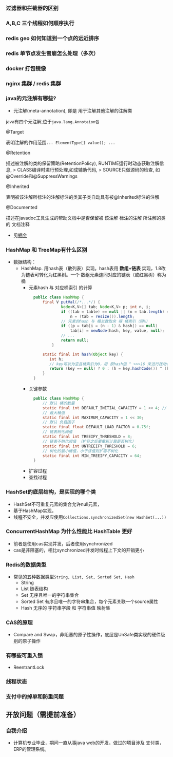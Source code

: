 ### 过滤器和拦截器的区别
### A,B,C 三个线程如何顺序执行
### redis geo 如何知道到一个点的远近排序
### redis 单节点发生雪崩怎么处理（多次）
### docker 打包镜像
### nginx 集群 / redis 集群

### java的元注解有哪些?

- 元注解(meta-annotation), 即是 用于注解其他注解的注解类

java有四个元注解,位于```java.lang.Annotaion包```

@Target

表明注解的作用范围```... ElementType[] value(); ...```

@Retention

描述被注解的类的保留策略(RetentionPolicy), RUNTIME运行时动态获取注解信息, > CLASS编译时进行预处理,如成辅助代码, > SOURCE只做源码的检查, 如@Override和@SuppressWarnings

@Inherited

表明被该注解所标注的注解标注的类其子类自动具有被@Inherited标注的注解

@Documented
    
描述在javadoc工具生成的帮助文档中是否保留被 该注解 标注的注解 所注解的类 的 文档注释

- 见[掘金](https://juejin.im/post/5d7f34b3f265da03ee6a894c)

### HashMap 和 TreeMap有什么区别

- 数据结构： 
    - HashMap. 用hash表（散列表）实现。hash表用 **数组+链表** 实现，1.8改为链表可转化为红黑树。一个
    数组元素连同对应的链表（或红黑树）称为 桶
        - 元素hash 与 对应桶索引 的计算
            ```java
              public class HashMap {
                  final V putVal(/*...*/) {
                          Node<K,V>[] tab; Node<K,V> p; int n, i;
                          if ((tab = table) == null || (n = tab.length) == 0)
                              n = (tab = resize()).length;
                          // 元素的hash 与 桶总数取余 得 桶索引（同%）
                          if ((p = tab[i = (n - 1) & hash]) == null)
                              tab[i] = newNode(hash, key, value, null);
                          // ...
                          return null;
                      }        
          
                  static final int hash(Object key) {
                     int h;
                     // key可以为空且桶索引为0，用 原hash值 ^ >>>16 来进行扰动让高位参与hash计算
                     return (key == null) ? 0 : (h = key.hashCode()) ^ (h >>> 16);
                  }
              }
            ```
        - 关键参数
            ```java
              public class HashMap {
                  // 默认 桶的数量
                  static final int DEFAULT_INITIAL_CAPACITY = 1 << 4; // aka 16
                  // 最大桶值
                  static final int MAXIMUM_CAPACITY = 1 << 30;
                  // 默认 负载因子
                  static final float DEFAULT_LOAD_FACTOR = 0.75f;
                  // 链表树化阙值
                  static final int TREEIFY_THRESHOLD = 8;
                  // 链表不树化阙值 （扩容之后要重新计算是否树化）
                  static final int UNTREEIFY_THRESHOLD = 6;
                  // 树化的最小桶值，小于该值则扩容不树化
                  static final int MIN_TREEIFY_CAPACITY = 64;
              }
            ```             
        - 扩容过程
        - 查找过程

### HashSet的底层结构，是实现的哪个类

- HashSet不可重复元素的集合允许null元素，
- 基于HashMap实现，
- 线程不安全，并发应使用```Collections.synchronizedSet(new HashSet(...))```

### ConcurrentHashMap 为什么性能比 HashTable 更好

- 前者是使用cas实现并发，后者使用synchronized
- cas是非阻塞的，相比synchronized并发时线程上下文的开销更小

### Redis的数据类型
- 常见的五种数据类型```String, List, Set, Sorted Set, Hash```
    - String 
    - List 链表结构
    - Set 无序且唯一的字符串集合
    - Sorted Set 有序且唯一的字符串集合，每个元素关联一个source属性
    - Hash 无序的 字符串字段 和 字符串值 映射集
    
### CAS的原理
- Compare and Swap，非阻塞的原子性操作，底层是UnSafe类实现的硬件级别的原子操作

### 有哪些可重入锁
- ReentrantLock

### 线程状态
### 支付中的掉单和防重问题


## 开放问题（需提前准备）

### 自我介绍
- 计算机专业毕业，期间一直从事java web的开发，做过的项目涉及 支付类，ERP的管理系统。
